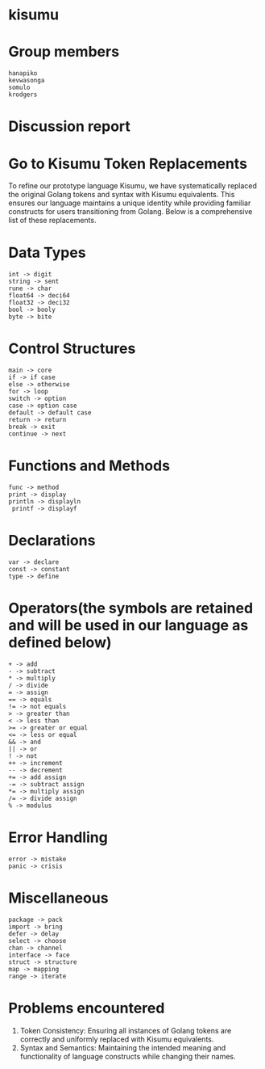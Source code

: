 # kisumu

# Group members
    hanapiko
    kevwasonga
    somulo
    krodgers

# Discussion report
# Go to Kisumu Token Replacements
To refine our prototype language Kisumu, we have systematically replaced the original Golang tokens and syntax with Kisumu equivalents. This ensures our language maintains a unique identity while providing familiar constructs for users transitioning from Golang. Below is a comprehensive list of these replacements.
# Data Types

    int -> digit
    string -> sent
    rune -> char
    float64 -> deci64
    float32 -> deci32
    bool -> booly
    byte -> bite

# Control Structures

    main -> core
    if -> if case
    else -> otherwise
    for -> loop
    switch -> option
    case -> option case
    default -> default case
    return -> return
    break -> exit
    continue -> next

# Functions and Methods

    func -> method
    print -> display
    println -> displayln
     printf -> displayf

# Declarations

    var -> declare
    const -> constant
    type -> define

# Operators(the symbols are  retained and will be used  in our language as defined below)

    + -> add
    - -> subtract
    * -> multiply
    / -> divide
    = -> assign
    == -> equals
    != -> not equals
    > -> greater than
    < -> less than
    >= -> greater or equal
    <= -> less or equal
    && -> and
    || -> or
    ! -> not
    ++ -> increment
    -- -> decrement
    += -> add assign
    -= -> subtract assign
    *= -> multiply assign
    /= -> divide assign
    % -> modulus

# Error Handling

    error -> mistake
    panic -> crisis

# Miscellaneous
    package -> pack
    import -> bring
    defer -> delay
    select -> choose
    chan -> channel
    interface -> face
    struct -> structure
    map -> mapping
    range -> iterate

# Problems encountered

1. Token Consistency: Ensuring all instances of Golang tokens are correctly and uniformly replaced with Kisumu equivalents.
2. Syntax and Semantics: Maintaining the intended meaning and functionality of language constructs while changing their names.

